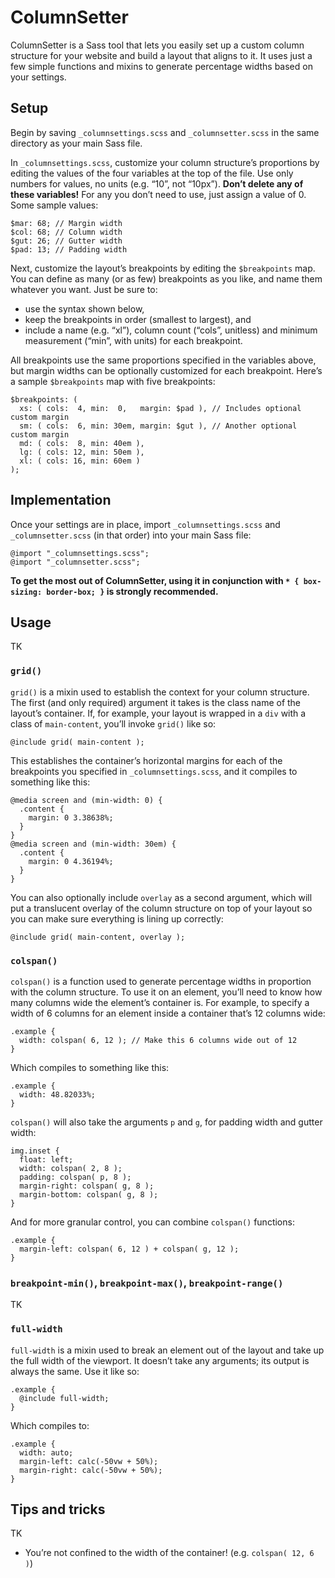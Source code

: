 # ColumnSetter

ColumnSetter is a Sass tool that lets you easily set up a custom column structure for your website and build a layout that aligns to it. It uses just a few simple functions and mixins to generate percentage widths based on your settings.

## Setup

Begin by saving `_columnsettings.scss` and `_columnsetter.scss` in the same directory as your main Sass file.

In `_columnsettings.scss`, customize your column structure’s proportions by editing the values of the four variables at the top of the file. Use only numbers for values, no units (e.g. “10”, not “10px”). **Don’t delete any of these variables!** For any you don’t need to use, just assign a value of 0. Some sample values:

```
$mar: 68; // Margin width
$col: 68; // Column width
$gut: 26; // Gutter width
$pad: 13; // Padding width
```

Next, customize the layout’s breakpoints by editing the `$breakpoints` map. You can define as many (or as few) breakpoints as you like, and name them whatever you want. Just be sure to:

* use the syntax shown below,
* keep the breakpoints in order (smallest to largest), and
* include a name (e.g. “xl”), column count (“cols”, unitless) and minimum measurement (“min”, with units) for each breakpoint.

All breakpoints use the same proportions specified in the variables above, but margin widths can be optionally customized for each breakpoint. Here’s a sample `$breakpoints` map with five breakpoints:

```
$breakpoints: (
  xs: ( cols:  4, min:  0,   margin: $pad ), // Includes optional custom margin
  sm: ( cols:  6, min: 30em, margin: $gut ), // Another optional custom margin
  md: ( cols:  8, min: 40em ),
  lg: ( cols: 12, min: 50em ),
  xl: ( cols: 16, min: 60em )
);
```

## Implementation

Once your settings are in place, import `_columnsettings.scss` and `_columnsetter.scss` (in that order) into your main Sass file:

```
@import "_columnsettings.scss";
@import "_columnsetter.scss";
```

**To get the most out of ColumnSetter, using it in conjunction with `* { box-sizing: border-box; }` is strongly recommended.**

## Usage

TK

### `grid()`

`grid()` is a mixin used to establish the context for your column structure. The first (and only required) argument it takes is the class name of the layout’s container. If, for example, your layout is wrapped in a `div` with a class of `main-content`, you’ll invoke `grid()` like so:

```
@include grid( main-content );
```

This establishes the container’s horizontal margins for each of the breakpoints you specified in `_columnsettings.scss`, and it compiles to something like this:

```
@media screen and (min-width: 0) {
  .content {
    margin: 0 3.38638%;
  }
}
@media screen and (min-width: 30em) {
  .content {
    margin: 0 4.36194%;
  }
}
```

You can also optionally include `overlay` as a second argument, which will put a translucent overlay of the column structure on top of your layout so you can make sure everything is lining up correctly:

```
@include grid( main-content, overlay );
```

### `colspan()`

`colspan()` is a function used to generate percentage widths in proportion with the column structure. To use it on an element, you’ll need to know how many columns wide the element’s container is. For example, to specify a width of 6 columns for an element inside a container that’s 12 columns wide:

```
.example {
  width: colspan( 6, 12 ); // Make this 6 columns wide out of 12
}
```

Which compiles to something like this:

```
.example {
  width: 48.82033%;
}
```

`colspan()` will also take the arguments `p` and `g`, for padding width and gutter width:

```
img.inset {
  float: left;
  width: colspan( 2, 8 );
  padding: colspan( p, 8 );
  margin-right: colspan( g, 8 );
  margin-bottom: colspan( g, 8 );
}
```

And for more granular control, you can combine `colspan()` functions:

```
.example {
  margin-left: colspan( 6, 12 ) + colspan( g, 12 );
}
```

### `breakpoint-min()`, `breakpoint-max()`, `breakpoint-range()`

TK

### `full-width`

`full-width` is a mixin used to break an element out of the layout and take up the full width of the viewport. It doesn’t take any arguments; its output is always the same. Use it like so:

```
.example {
  @include full-width;
}
```

Which compiles to:

```
.example {
  width: auto;
  margin-left: calc(-50vw + 50%);
  margin-right: calc(-50vw + 50%);
}
```

## Tips and tricks

TK

* You’re not confined to the width of the container! (e.g. `colspan( 12, 6 )`)